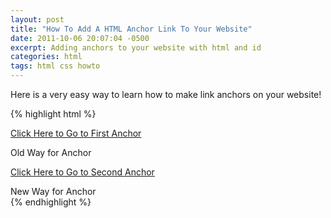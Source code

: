 ```yaml
---
layout: post
title: "How To Add A HTML Anchor Link To Your Website"
date: 2011-10-06 20:07:04 -0500
excerpt: Adding anchors to your website with html and id
categories: html
tags: html css howto
---
```

Here is a very easy way to learn how to make link anchors on your website!

{% highlight html %}
<!-- THIS IS THE LINK TO THE ANCHOR-->
<a href="#anchor1">Click Here to Go to First Anchor</a>
<!-- THIS IS THE ANCHOR -->
<div name="anchor1">Old Way for Anchor</div>

<!-- THIS IS THE LINK TO THE ANCHOR-->
<a href="#anchor2">Click Here to Go to Second Anchor</a>
<!-- THIS IS THE ANCHOR -->
<div id="anchor1">New Way for Anchor</div>
{% endhighlight %}
